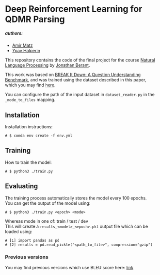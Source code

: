 # Deep Reinforcement Learning for QDMR Parsing
##### authors:
* [Amir Matz](https://github.com/amirmatz/)
* [Yoav Halperin](https://github.com/yoavhh/)

This repository contains the code of the final project for the course [Natural Language Processing](http://www.cs.tau.ac.il/~joberant/teaching/nlp_fall_2019_2020/index.html) by [Jonathan Berant](http://www.cs.tau.ac.il/~joberant/).
  
This work was based on [BREAK It Down: A Question Understanding Benchmark](https://arxiv.org/pdf/2001.11770v1.pdf), 
and was trained using the dataset described in this paper, which you may find [here](https://allenai.github.io/Break/).

You can configure the path of the input dataset in `dataset_reader.py` in the `_mode_to_files` mapping.

## Installation
Installation instructions:  

    # $ conda env create -f env.yml

## Training
How to train the model:  

    # $ python3 ./train.py
  

## Evaluating
The training process automatically stores the model every 100 epochs.  
You can get the output of the model using: 

    # $ python3 ./train.py <epoch> <mode>
Whereas mode in one of: train / test / dev  
This will create a `results_<model>_<epoch>.pkl` output file which can be loaded using:

    # [1] import pandas as pd
    # [2] results = pd.read_pickle("<path_to_file>", compression="gzip")

### Previous versions
You may find  previous versions which use BLEU score here: [link](https://github.com/amirmatz/DQN/tags)